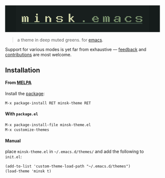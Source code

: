 ![minsk-emacs](../../img/banner-emacs.png)

> a theme in deep muted greens. for [emacs](https://www.gnu.org/software/emacs/).

Support for various modes is yet far from exhaustive —
[feedback](https://codeberg.org/loj/minsk-theme/issues/new) and
[contributions](https://codeberg.org/loj/minsk-theme/compare) are
most welcome.

## Installation

#### From [MELPA](https://melpa.org)

Install the [package](https://melpa.org/#/minsk-theme):

```
M-x package-install RET minsk-theme RET
```

#### With `package.el`
```
M-x package-install-file minsk-theme.el
M-x customize-themes
```

#### Manual
place `minsk-theme.el` in `~/.emacs.d/themes/` and add the following to `init.el`:

```
(add-to-list 'custom-theme-load-path "~/.emacs.d/themes")
(load-theme 'minsk t)
```
